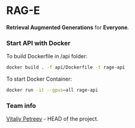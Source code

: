 # RAG-E
**Retrieval Augmented Generations** for **Everyone**.
### Start API with Docker
To build Dockerfile in /api folder:
```bash
docker build . -f api/Dockerfile -t rage-api
```
To start Docker Container:
```bash
docker run -it --gpus=all rage-api  
```

### Team info
[Vitaliy Petreev](https://github.com/sodeeplearning) - HEAD of the project.
